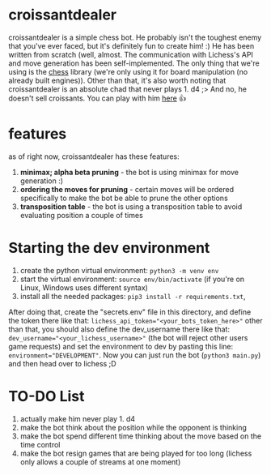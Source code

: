 # croissantdealer
croissantdealer is a simple chess bot. He probably isn't the toughest enemy that you've ever faced, but it's definitely fun to create him! :) He has been written from scratch (well, almost. The communication with Lichess's API and move generation has been self-implemented. The only thing that we're using is the <a href="https://pypi.org/project/chess/">chess</a> library (we're only using it for board manipulation (no already built engines)). Other than that, it's also worth noting that croissantdealer is an absolute chad that never plays 1. d4 ;> And no, he doesn't sell croissants. You can play with him <a href="https://lichess.org/?user=croissantdealer#friend">here</a> 👍

# features
as of right now, croissantdealer has these features:
1. **minimax; alpha beta pruning** - the bot is using minimax for move generation :)
2. **ordering the moves for pruning** - certain moves will be ordered specifically to make the bot be able to prune the other options 
3. **transposition table** - the bot is using a transposition table to avoid evaluating position a couple of times

# Starting the dev environment
1. create the python virtual environment: `python3 -m venv env`
2. start the virtual environment: `source env/bin/activate` (if you're on Linux, Windows uses different syntax)
3. install all the needed packages: `pip3 install -r requirements.txt`,

After doing that, create the "secrets.env" file in this directory, and define the token there like that: `lichess_api_token="<your_bots_token_here>"` other than that, you should also define the dev_username there like that: `dev_username="<your_lichess_username>"` (the bot will reject other users game requests) and set the environment to dev by pasting this line: `environment="DEVELOPMENT"`. Now you can just run the bot (`python3 main.py`) and then head over to lichess ;D

# TO-DO List
1. actually make him never play 1. d4
2. make the bot think about the position while the opponent is thinking
3. make the bot spend different time thinking about the move based on the time control
4. make the bot resign games that are being played for too long (lichess only allows a couple of streams at one moment)
